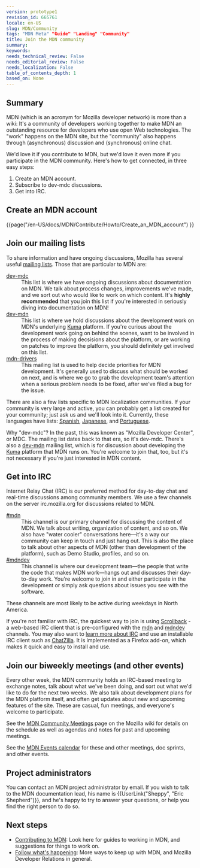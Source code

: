 ```yaml
---
version: prototype1
revision_id: 665761
locale: en-US
slug: MDN/Community
tags: "MDN Meta" "Guide" "Landing" "Community"
title: Join the MDN community
summary: 
keywords: 
needs_technical_review: False
needs_editorial_review: False
needs_localization: False
table_of_contents_depth: 1
based_on: None
---
```

<h2>Summary</h2>
<div class="summary">
 <p>MDN (which is an acronym for Mozilla developer network) is more than a wiki: It's a community of developers working together to make MDN an outstanding resource for developers who use open Web technologies. The "work" happens on the MDN site, but the "community" also happens through (asynchronous) discussion and (synchronous) online chat.</p>
</div>
<p>We'd love it if you contribute to MDN, but we'd love it even more if you participate in the MDN community. Here's how to get connected, in three easy steps:</p>
<ol>
 <li>Create an MDN account.</li>
 <li>Subscribe to dev-mdc discussions.</li>
 <li>Get into IRC.</li>
</ol>
<h2 id="Create_an_MDN_account">Create an MDN account</h2>
<p>{{page("/en-US/docs/MDN/Contribute/Howto/Create_an_MDN_account") }}</p>
<h2 id="Join_our_mailing_lists">Join our mailing lists</h2>
<p>To share information and have ongoing discussions, Mozilla has several useful <a href="https://lists.mozilla.org/listinfo">mailing lists</a>. Those that are particular to MDN are:</p>
<dl>
 <dt>
  <a href="https://lists.mozilla.org/listinfo/dev-mdc">dev-mdc</a></dt>
 <dd>
  This list is where we have ongoing discussions about documentation on MDN. We talk about process changes, improvements we've made, and we sort out who would like to work on which content. It's <strong>highly recommended</strong> that you join this list if you're interested in seriously diving into documentation on MDN!</dd>
 <dt>
  <a href="https://lists.mozilla.org/listinfo/dev-mdn">dev-mdn</a></dt>
 <dd>
  This list is where we hold discussions about the development work on MDN's underlying <a href="/en-US/docs/Project:MDN/Kuma">Kuma</a> platform. If you're curious about the development work going on behind the scenes, want to be involved in the process of making decsisions about the platform, or are working on patches to improve the platform, you should definitely get involved on this list.</dd>
 <dt>
  <a href="https://lists.mozilla.org/listinfo/mdn-drivers">mdn-drivers</a></dt>
 <dd>
  This mailing list is used to help decide priorities for MDN development. It's generally used to discuss what should be worked on next, and is where we go to grab the development team's attention when a serious problem needs to be fixed, after we've filed a bug for the issue.</dd>
</dl>
<p>There are also a few lists specific to MDN localization communities. If your community is very large and active, you can probably get a list created for your community; just ask us and we'll look into it. Currently, these languages have lists: <a href="https://lists.mozilla.org/listinfo/dev-mdc-es">Spanish</a>, <a href="https://lists.mozilla.org/listinfo/dev-mdc-ja">Japanese</a>, and <a href="https://lists.mozilla.org/listinfo/dev-mdc-pt">Portuguese</a>.</p>
<p>Why "dev-mdc"? In the past, this was known as "Mozilla Developer Center", or MDC. The mailing list dates back to that era, so it's dev-mdc. There's also a <a href="https://lists.mozilla.org/listinfo/dev-mdn" title="https://lists.mozilla.org/listinfo/dev-mdn">dev-mdn</a> mailing list, which is for discussion about developing the <a href="https://github.com/mozilla/kuma" title="https://github.com/mozilla/kuma">Kuma</a> platform that MDN runs on. You're welcome to join that, too, but it's not necessary if you're just interested in MDN content.</p>
<h2 id="Get_into_IRC">Get into IRC</h2>
<p>Internet Relay Chat (IRC) is our preferred method for day-to-day chat and real-time discussions among community members. We use a few channels on the server irc.mozilla.org for discussions related to MDN.</p>
<dl>
 <dt>
  <a href="irc://irc.mozilla.org/mdn" title="irc://irc.mozilla.org/mdn">#mdn</a></dt>
 <dd>
  This channel is our primary channel for discussing the content of MDN. We talk about writing, organization of content, and so on. We also have "water cooler" conversations here—it's a way our community can keep in touch and just hang out. This is also the place to talk about other aspects of MDN (other than development of the platform), such as Demo Studio, profiles, and so on.</dd>
 <dt>
  <a href="irc://irc.mozilla.org/mdndev" title="irc://irc.mozilla.org/mdndev">#mdndev</a></dt>
 <dd>
  This channel is where our development team—the people that write the code that makes MDN work—hangs out and discusses their day-to-day work. You're welcome to join in and either participate in the development or simply ask questions about issues you see with the software.</dd>
</dl>
<p>These channels are most likely to be active during weekdays in North America.</p>
<p>If you're not familiar with IRC, the quickest way to join is using <a href="http://scrollback.io/">Scrollback</a> - a web-based IRC client that is pre-configured with the <a href="http://scrollback.io/mozdn/">mdn</a> and <a href="http://scrollback.io/mdndev/">mdndev</a> channels. You may also want to <a href="http://wiki.mozilla.org/IRC" title="http://wiki.mozilla.org/IRC">learn more about IRC</a> and use an installable IRC client such as <a href="https://addons.mozilla.org/en-US/firefox/addon/chatzilla/" title="https://addons.mozilla.org/en-US/firefox/addon/chatzilla/">ChatZilla</a>. It is implemented as a Firefox add-on, which makes it quick and easy to install and use.</p>
<h2 id="Join_our_biweekly_meetings_(and_other_events)">Join our biweekly meetings (and other events)</h2>
<p>Every other week, the MDN community holds an IRC-based meeting to exchange notes, talk about what we've been doing, and sort out what we'd like to do for the next two weeks. We also talk about development plans for the MDN platform itself, and often get updates about new and upcoming features of the site. These are casual, fun meetings, and everyone's welcome to participate.</p>
<p>See the <a href="https://wiki.mozilla.org/MDN/Community_meetings" title="https://wiki.mozilla.org/MDN/Community_meetings">MDN Community Meetings</a> page on the Mozilla wiki for details on the schedule as well as agendas and notes for past and upcoming meetings.</p>
<p>See the <a href="https://mail.mozilla.com/home/publiccalendar@mozilla.com/MDN_Events.html">MDN Events calendar</a> for these and other meetings, doc sprints, and other events.</p>
<h2 id="Project_administrators">Project administrators</h2>
<p>You can contact an MDN project administrator by email. If you wish to talk to the MDN documentation lead, his name is {{UserLink("Sheppy", "Eric Shepherd")}}, and he's happy to try to answer your questions, or help you find the right person to do so.</p>
<h2 id="Next_steps">Next steps</h2>
<ul>
 <li><a href="/en-US/docs/Project:MDN/Contributing" title="/en-US/docs/Project:MDN/Contributing">Contributing to MDN</a>: Look here for guides to working in MDN, and suggestions for things to work on.</li>
 <li><a href="/en-US/docs/Project:MDN/Contributing/Follow_what_s_happening" title="/en-US/docs/Project:MDN/Contributing/Follow_what_s_happening">Follow what's happening</a>: More ways to keep up with MDN, and Mozilla Developer Relations in general.</li>
</ul>

